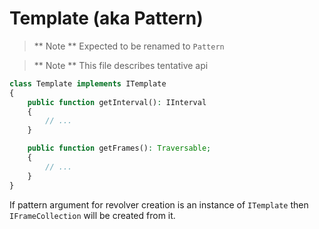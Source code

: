 # Template (aka Pattern)
> ** Note ** Expected to be renamed to `Pattern`

> ** Note ** This file describes tentative api

```php
class Template implements ITemplate
{
    public function getInterval(): IInterval
    {
        // ...
    }

    public function getFrames(): Traversable;
    {
        // ...
    }
}
```

If pattern argument for revolver creation is an instance of `ITemplate` then `IFrameCollection` will be created from it.
